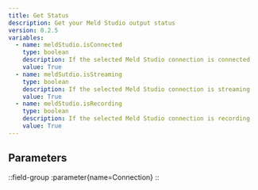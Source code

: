 ```yaml
---
title: Get Status
description: Get your Meld Studio output status
version: 0.2.5
variables:
  - name: meldStudio.isConnected
    type: boolean
    description: If the selected Meld Studio connection is connected
    value: True
  - name: meldSutdio.isStreaming
    type: boolean
    description: If the selected Meld Studio connection is streaming
    value: True
  - name: meldStudio.isRecording
    type: boolean
    description: If the selected Meld Studio connection is recording
    value: True
---
```


## Parameters
::field-group
  :parameter{name=Connection}
::
